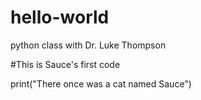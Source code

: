 # hello-world
python class with Dr. Luke Thompson

#This is Sauce's first code

print("There once was a cat named Sauce")
